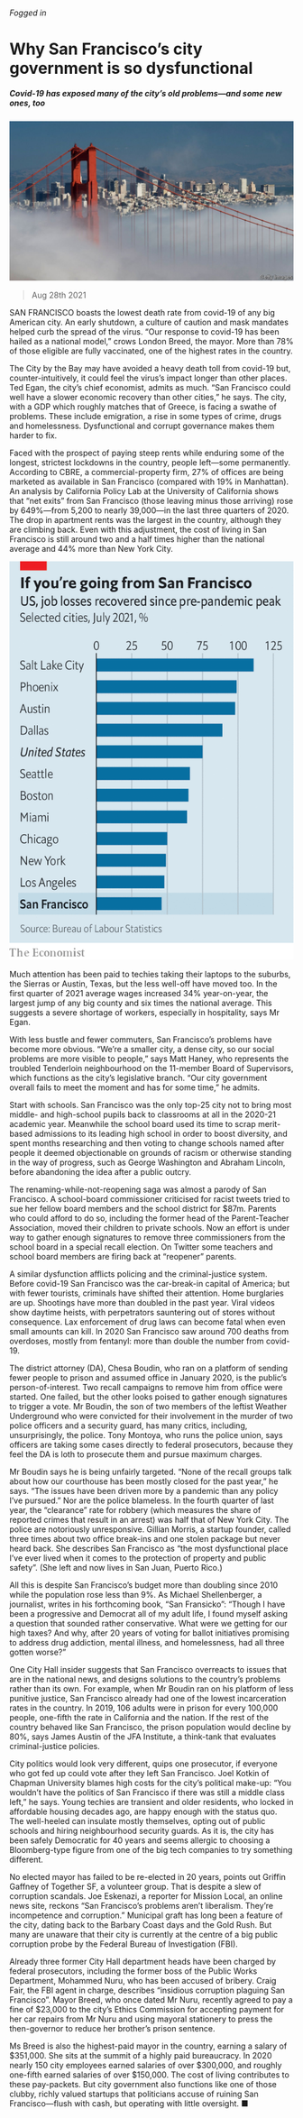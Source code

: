 ###### Fogged in

# Why San Francisco’s city government is so dysfunctional 

##### Covid-19 has exposed many of the city’s old problems—and some new ones, too 

![image](images/20210828_USP003_0.jpg) 

> Aug 28th 2021 

SAN FRANCISCO boasts the lowest death rate from covid-19 of any big American city. An early shutdown, a culture of caution and mask mandates helped curb the spread of the virus. “Our response to covid-19 has been hailed as a national model,” crows London Breed, the mayor. More than 78% of those eligible are fully vaccinated, one of the highest rates in the country.

The City by the Bay may have avoided a heavy death toll from covid-19 but, counter-intuitively, it could feel the virus’s impact longer than other places. Ted Egan, the city’s chief economist, admits as much. “San Francisco could well have a slower economic recovery than other cities,” he says. The city, with a GDP which roughly matches that of Greece, is facing a swathe of problems. These include emigration, a rise in some types of crime, drugs and homelessness. Dysfunctional and corrupt governance makes them harder to fix.


Faced with the prospect of paying steep rents while enduring some of the longest, strictest lockdowns in the country, people left—some permanently. According to CBRE, a commercial-property firm, 27% of offices are being marketed as available in San Francisco (compared with 19% in Manhattan). An analysis by California Policy Lab at the University of California shows that “net exits” from San Francisco (those leaving minus those arriving) rose by 649%—from 5,200 to nearly 39,000—in the last three quarters of 2020. The drop in apartment rents was the largest in the country, although they are climbing back. Even with this adjustment, the cost of living in San Francisco is still around two and a half times higher than the national average and 44% more than New York City.

![image](images/20210828_USC047.png) 


Much attention has been paid to techies taking their laptops to the suburbs, the Sierras or Austin, Texas, but the less well-off have moved too. In the first quarter of 2021 average wages increased 34% year-on-year, the largest jump of any big county and six times the national average. This suggests a severe shortage of workers, especially in hospitality, says Mr Egan.

With less bustle and fewer commuters, San Francisco’s problems have become more obvious. “We’re a smaller city, a dense city, so our social problems are more visible to people,” says Matt Haney, who represents the troubled Tenderloin neighbourhood on the 11-member Board of Supervisors, which functions as the city’s legislative branch. “Our city government overall fails to meet the moment and has for some time,” he admits.

Start with schools. San Francisco was the only top-25 city not to bring most middle- and high-school pupils back to classrooms at all in the 2020-21 academic year. Meanwhile the school board used its time to scrap merit-based admissions to its leading high school in order to boost diversity, and spent months researching and then voting to change schools named after people it deemed objectionable on grounds of racism or otherwise standing in the way of progress, such as George Washington and Abraham Lincoln, before abandoning the idea after a public outcry.

The renaming-while-not-reopening saga was almost a parody of San Francisco. A school-board commissioner criticised for racist tweets tried to sue her fellow board members and the school district for $87m. Parents who could afford to do so, including the former head of the Parent-Teacher Association, moved their children to private schools. Now an effort is under way to gather enough signatures to remove three commissioners from the school board in a special recall election. On Twitter some teachers and school board members are firing back at “reopener” parents.

A similar dysfunction afflicts policing and the criminal-justice system. Before covid-19 San Francisco was the car-break-in capital of America; but with fewer tourists, criminals have shifted their attention. Home burglaries are up. Shootings have more than doubled in the past year. Viral videos show daytime heists, with perpetrators sauntering out of stores without consequence. Lax enforcement of drug laws can become fatal when even small amounts can kill. In 2020 San Francisco saw around 700 deaths from overdoses, mostly from fentanyl: more than double the number from covid-19.

The district attorney (DA), Chesa Boudin, who ran on a platform of sending fewer people to prison and assumed office in January 2020, is the public’s person-of-interest. Two recall campaigns to remove him from office were started. One failed, but the other looks poised to gather enough signatures to trigger a vote. Mr Boudin, the son of two members of the leftist Weather Underground who were convicted for their involvement in the murder of two police officers and a security guard, has many critics, including, unsurprisingly, the police. Tony Montoya, who runs the police union, says officers are taking some cases directly to federal prosecutors, because they feel the DA is loth to prosecute them and pursue maximum charges.

Mr Boudin says he is being unfairly targeted. “None of the recall groups talk about how our courthouse has been mostly closed for the past year,” he says. “The issues have been driven more by a pandemic than any policy I’ve pursued.” Nor are the police blameless. In the fourth quarter of last year, the “clearance” rate for robbery (which measures the share of reported crimes that result in an arrest) was half that of New York City. The police are notoriously unresponsive. Gillian Morris, a startup founder, called three times about two office break-ins and one stolen package but never heard back. She describes San Francisco as “the most dysfunctional place I’ve ever lived when it comes to the protection of property and public safety”. (She left and now lives in San Juan, Puerto Rico.)

All this is despite San Francisco’s budget more than doubling since 2010 while the population rose less than 9%. As Michael Shellenberger, a journalist, writes in his forthcoming book, “San Fransicko”: “Though I have been a progressive and Democrat all of my adult life, I found myself asking a question that sounded rather conservative. What were we getting for our high taxes? And why, after 20 years of voting for ballot initiatives promising to address drug addiction, mental illness, and homelessness, had all three gotten worse?”

One City Hall insider suggests that San Francisco overreacts to issues that are in the national news, and designs solutions to the country’s problems rather than its own. For example, when Mr Boudin ran on his platform of less punitive justice, San Francisco already had one of the lowest incarceration rates in the country. In 2019, 106 adults were in prison for every 100,000 people, one-fifth the rate in California and the nation. If the rest of the country behaved like San Francisco, the prison population would decline by 80%, says James Austin of the JFA Institute, a think-tank that evaluates criminal-justice policies.

City politics would look very different, quips one prosecutor, if everyone who got fed up could vote after they left San Francisco. Joel Kotkin of Chapman University blames high costs for the city’s political make-up: “You wouldn’t have the politics of San Francisco if there was still a middle class left,” he says. Young techies are transient and older residents, who locked in affordable housing decades ago, are happy enough with the status quo. The well-heeled can insulate mostly themselves, opting out of public schools and hiring neighbourhood security guards. As it is, the city has been safely Democratic for 40 years and seems allergic to choosing a Bloomberg-type figure from one of the big tech companies to try something different.

No elected mayor has failed to be re-elected in 20 years, points out Griffin Gaffney of Together SF, a volunteer group. That is despite a slew of corruption scandals. Joe Eskenazi, a reporter for Mission Local, an online news site, reckons “San Francisco’s problems aren’t liberalism. They’re incompetence and corruption.” Municipal graft has long been a feature of the city, dating back to the Barbary Coast days and the Gold Rush. But many are unaware that their city is currently at the centre of a big public corruption probe by the Federal Bureau of Investigation (FBI).

Already three former City Hall department heads have been charged by federal prosecutors, including the former boss of the Public Works Department, Mohammed Nuru, who has been accused of bribery. Craig Fair, the FBI agent in charge, describes “insidious corruption plaguing San Francisco”. Mayor Breed, who once dated Mr Nuru, recently agreed to pay a fine of $23,000 to the city’s Ethics Commission for accepting payment for her car repairs from Mr Nuru and using mayoral stationery to press the then-governor to reduce her brother’s prison sentence.

Ms Breed is also the highest-paid mayor in the country, earning a salary of $351,000. She sits at the summit of a highly paid bureaucracy. In 2020 nearly 150 city employees earned salaries of over $300,000, and roughly one-fifth earned salaries of over $150,000. The cost of living contributes to these pay-packets. But city government also functions like one of those clubby, richly valued startups that politicians accuse of ruining San Francisco—flush with cash, but operating with little oversight. ■

